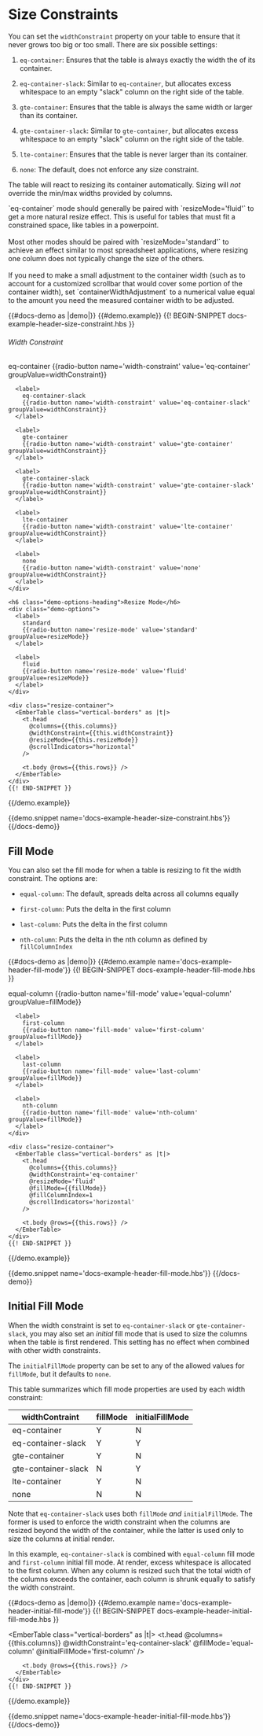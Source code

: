 # Size Constraints

You can set the `widthConstraint` property on your table to ensure that it never
grows too big or too small. There are six possible settings:

1. `eq-container`: Ensures that the table is always exactly the width the of its
container.

2. `eq-container-slack`: Similar to `eq-container`, but allocates excess whitespace to an empty "slack" column on the right side of the table.

3. `gte-container`: Ensures that the table is always the same width or larger than its container.

4. `gte-container-slack`: Similar to `gte-container`, but allocates excess whitespace to an empty "slack" column on the right side of the table.

5. `lte-container`: Ensures that the table is never larger than its container.

6. `none`: The default, does not enforce any size constraint.

The table will react to resizing its container automatically. Sizing will _not_
override the min/max widths provided by columns.

<aside>
  `eq-container` mode should generally be paired with `resizeMode='fluid'` to
  get a more natural resize effect. This is useful for tables that must fit
  a constrained space, like tables in a powerpoint.
  <br><br>
  Most other modes should be paired with `resizeMode='standard'` to achieve an effect similar to most spreadsheet applications, where resizing one column does not typically change the size of the others.
  <br><br>
  If you need to make a small adjustment to the container width (such as to
  account for a customized scrollbar that would cover some portion of the
  container width), set `containerWidthAdjustment` to a numerical value equal to
  the amount you need the measured container width to be adjusted.
</aside>

{{#docs-demo as |demo|}}
  {{#demo.example}}
    {{! BEGIN-SNIPPET docs-example-header-size-constraint.hbs }}
    <h6 class="demo-options-heading">Width Constraint</h6>
    <div class="demo-options">
      <label>
        eq-container
        {{radio-button name='width-constraint' value='eq-container' groupValue=widthConstraint}}
      </label>

      <label>
        eq-container-slack
        {{radio-button name='width-constraint' value='eq-container-slack' groupValue=widthConstraint}}
      </label>

      <label>
        gte-container
        {{radio-button name='width-constraint' value='gte-container' groupValue=widthConstraint}}
      </label>

      <label>
        gte-container-slack
        {{radio-button name='width-constraint' value='gte-container-slack' groupValue=widthConstraint}}
      </label>

      <label>
        lte-container
        {{radio-button name='width-constraint' value='lte-container' groupValue=widthConstraint}}
      </label>

      <label>
        none
        {{radio-button name='width-constraint' value='none' groupValue=widthConstraint}}
      </label>
    </div>

    <h6 class="demo-options-heading">Resize Mode</h6>
    <div class="demo-options">
      <label>
        standard
        {{radio-button name='resize-mode' value='standard' groupValue=resizeMode}}
      </label>

      <label>
        fluid
        {{radio-button name='resize-mode' value='fluid' groupValue=resizeMode}}
      </label>
    </div>

    <div class="resize-container">
      <EmberTable class="vertical-borders" as |t|>
        <t.head
          @columns={{this.columns}}
          @widthConstraint={{this.widthConstraint}}
          @resizeMode={{this.resizeMode}}
          @scrollIndicators="horizontal"
        />

        <t.body @rows={{this.rows}} />
      </EmberTable>
    </div>
    {{! END-SNIPPET }}
  {{/demo.example}}

  {{demo.snippet name='docs-example-header-size-constraint.hbs'}}
{{/docs-demo}}

## Fill Mode

You can also set the fill mode for when a table is resizing to fit the width
constraint. The options are:

* `equal-column`: The default, spreads delta across all columns equally

* `first-column`: Puts the delta in the first column

* `last-column`: Puts the delta in the first column

* `nth-column`: Puts the delta in the nth column as defined by `fillColumnIndex`

{{#docs-demo as |demo|}}
  {{#demo.example name='docs-example-header-fill-mode'}}
    {{! BEGIN-SNIPPET docs-example-header-fill-mode.hbs }}
    <div class="demo-options">
      <label>
        equal-column
        {{radio-button name='fill-mode' value='equal-column' groupValue=fillMode}}
      </label>

      <label>
        first-column
        {{radio-button name='fill-mode' value='first-column' groupValue=fillMode}}
      </label>

      <label>
        last-column
        {{radio-button name='fill-mode' value='last-column' groupValue=fillMode}}
      </label>

      <label>
        nth-column
        {{radio-button name='fill-mode' value='nth-column' groupValue=fillMode}}
      </label>
    </div>

    <div class="resize-container">
      <EmberTable class="vertical-borders" as |t|>
        <t.head
          @columns={{this.columns}}
          @widthConstraint='eq-container'
          @resizeMode='fluid'
          @fillMode={{fillMode}}
          @fillColumnIndex=1
          @scrollIndicators='horizontal'
        />

        <t.body @rows={{this.rows}} />
      </EmberTable>
    </div>
    {{! END-SNIPPET }}
  {{/demo.example}}

  {{demo.snippet name='docs-example-header-fill-mode.hbs'}}
{{/docs-demo}}

## Initial Fill Mode

When the width constraint is set to `eq-container-slack` or `gte-container-slack`, you may also set an _initial_ fill mode that is used to size the columns when the table is first rendered. This setting has no effect when combined with other width constraints.

The `initialFillMode` property can be set to any of the allowed values for `fillMode`, but it defaults to `none`.

This table summarizes which fill mode properties are used by each width constraint:

<table class="info-table">
  <thead>
    <th>widthContraint</th>
    <th>fillMode</th>
    <th>initialFillMode</th>
  </thead>
  <tbody>
    <tr>
      <td>eq-container</td>
      <td class="center highlight">Y</td>
      <td class="center">N</td>
    </tr>
    <tr>
      <td>eq-container-slack</td>
      <td class="center highlight">Y</td>
      <td class="center highlight">Y</td>
    </tr>
    <tr>
      <td>gte-container</td>
      <td class="center highlight">Y</td>
      <td class="center">N</td>
    </tr>
    <tr>
      <td>gte-container-slack</td>
      <td class="center">N</td>
      <td class="center highlight">Y</td>
    </tr>
    <tr>
      <td>lte-container</td>
      <td class="center highlight">Y</td>
      <td class="center">N</td>
    </tr>
    <tr>
      <td>none</td>
      <td class="center">N</td>
      <td class="center">N</td>
    </tr>
  </tbody>
</table>

Note that `eq-container-slack` uses both `fillMode` _and_ `initialFillMode`. The former is used to enforce the width constraint when the columns are resized beyond the width of the container, while the latter is used only to size the columns at initial render.

In this example, `eq-container-slack` is combined with `equal-column` fill mode and `first-column` initial fill mode. At render, excess whitespace is allocated to the first column. When any column is resized such that the total width of the columns exceeds the container, each column is shrunk equally to satisfy the width constraint.

{{#docs-demo as |demo|}}
  {{#demo.example name='docs-example-header-initial-fill-mode'}}
    {{! BEGIN-SNIPPET docs-example-header-initial-fill-mode.hbs }}
    <div class="resize-container w-100">
      <EmberTable class="vertical-borders" as |t|>
        <t.head
          @columns={{this.columns}}
          @widthConstraint='eq-container-slack'
          @fillMode='equal-column'
          @initialFillMode='first-column'
        />

        <t.body @rows={{this.rows}} />
      </EmberTable>
    </div>
    {{! END-SNIPPET }}
  {{/demo.example}}

  {{demo.snippet name='docs-example-header-initial-fill-mode.hbs'}}
{{/docs-demo}}
